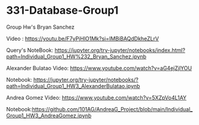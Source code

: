 # 331-Database-Group1
Group Hw's
Bryan Sanchez

Video :
 https://youtu.be/F7yPjHlO1Mk?si=IMBiBAQdDkheZLrV

Query's NoteBook: 
https://jupyter.org/try-jupyter/notebooks/index.html?path=Individual_Group1_HW%232_Bryan_Sanchez.ipynb


Alexander Bulatao
Video: https://www.youtube.com/watch?v=aG4ejZjlYOU


Notebook: https://jupyter.org/try-jupyter/notebooks/?path=Individual_Group1_HW3_AlexanderBulatao.ipynb

Andrea Gomez
Video: https://www.youtube.com/watch?v=5XZpVo4L1AY

Notebook:https://github.com/101AG/AndreaG_Project/blob/main/Individual_Group1_HW3_AndreaGomez.ipynb
